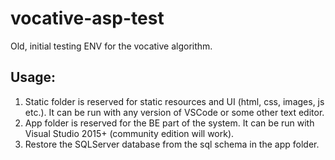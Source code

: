# vocative-asp-test
Old, initial testing ENV for the vocative algorithm.

## Usage:
1. Static folder is reserved for static resources and UI (html, css, images, js etc.). It can be run with any version of VSCode or some other text editor.
2. App folder is reserved for the BE part of the system. It can be run with Visual Studio 2015+ (community edition will work).
3. Restore the SQLServer database from the sql schema in the app folder.
